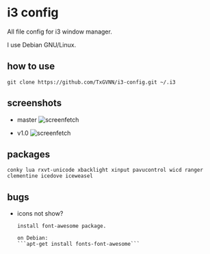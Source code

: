 i3 config
=========
All file config for i3 window manager.

I use Debian GNU/Linux.
## how to use
```
git clone https://github.com/TxGVNN/i3-config.git ~/.i3
```
## screenshots
- master
![screenfetch](http://i.imgur.com/QymYLPX.png)

- v1.0
![screenfetch](http://i.imgur.com/S2WVk6X.png)
## packages
``conky lua rxvt-unicode xbacklight xinput pavucontrol wicd ranger clementine icedove iceweasel
``
## bugs
- icons not show?

      install font-awesome package.

      on Debian:
      ```apt-get install fonts-font-awesome```

